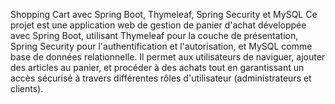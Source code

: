 Shopping Cart avec Spring Boot, Thymeleaf, Spring Security et MySQL
Ce projet est une application web de gestion de panier d'achat développée avec Spring Boot, utilisant Thymeleaf pour la couche de présentation, Spring Security pour l'authentification et l'autorisation, et MySQL comme base de données relationnelle. Il permet aux utilisateurs de naviguer, ajouter des articles au panier, et procéder à des achats tout en garantissant un accès sécurisé à travers différentes rôles d'utilisateur (administrateurs et clients).
